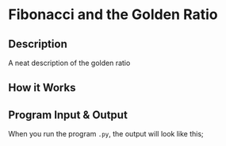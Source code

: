 # Fibonacci and the Golden Ratio

## Description

A neat description of the golden ratio

## How it Works

## Program Input & Output
When you run the program `.py`, the output will look like this;

```
```